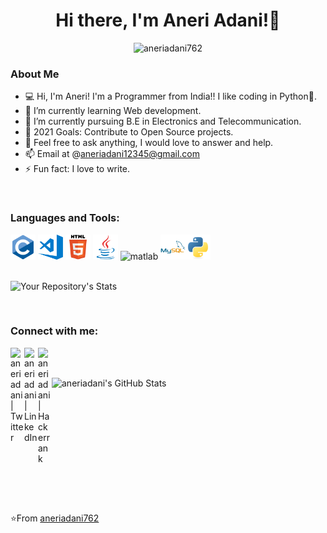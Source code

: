 <h1 align="center"> Hi there, I'm Aneri Adani!👋</h1>

<p align="center"> <img src= "https://komarev.com/ghpvc/?username=aneriadani762&color=green" alt="aneriadani762"/> </p>

### About Me

- 💻 Hi, I'm Aneri! I'm a Programmer from India!! I like coding in Python🐍.
- 🌱 I’m currently learning Web development. 
- 💼 I’m currently pursuing B.E in Electronics and Telecommunication.
- 🥅 2021 Goals: Contribute to Open Source projects.
- 💬 Feel free to ask anything, I would love to answer and help. 
- 📫 Email at @aneriadani12345@gmail.com
- ⚡ Fun fact: I love to write.

<br />

### Languages and Tools:

<p align="left"><img src="https://raw.githubusercontent.com/devicons/devicon/master/icons/c/c-original.svg" alt="C" width="40" height="40"/> <img src="https://raw.githubusercontent.com/github/explore/80688e429a7d4ef2fca1e82350fe8e3517d3494d/topics/visual-studio-code/visual-studio-code.png" alt="vs code" width="40" height="40"/> <img src="https://raw.githubusercontent.com/devicons/devicon/master/icons/html5/html5-original-wordmark.svg" alt="html5" width="40" height="40"/> <img src="https://raw.githubusercontent.com/devicons/devicon/master/icons/java/java-original.svg" alt="java" width="40" height="40"/> <img src="https://www.google.com/imgres?imgurl=https%3A%2F%2Fseekvectorlogo.net%2Fwp-content%2Fuploads%2F2020%2F03%2Fmathworks-vector-logo.png&imgrefurl=https%3A%2F%2Fseekvectorlogo.net%2Fmathworks-vector-logo-svg%2F&tbnid=f4dK6udwdzWkKM&vet=12ahUKEwjoje6WjvfwAhUYCXIKHVrUAsAQMygBegUIARCyAQ..i&docid=QPdwHaMISd_bPM&w=900&h=500&q=mathworks%20matlab%20svg%20logo&ved=2ahUKEwjoje6WjvfwAhUYCXIKHVrUAsAQMygBegUIARCyAQ" alt="matlab" width="40" height="40"/> <img src="https://raw.githubusercontent.com/devicons/devicon/master/icons/mysql/mysql-original-wordmark.svg" alt="mysql" width="40" height="40"/><img src="https://raw.githubusercontent.com/devicons/devicon/master/icons/python/python-original.svg" alt="python" width="40" height="40"/>

<br>
<br>

![Your Repository's Stats](https://github-readme-stats.vercel.app/api/top-langs/?username=aneriadani762&theme=blue-green)

<br>

### Connect with me:

[<img align="left" alt="aneriadani | Twitter" width="22px" src="https://cdn.jsdelivr.net/npm/simple-icons@v3/icons/twitter.svg" />][twitter]
[<img align="left" alt="aneriadani | LinkedIn" width="22px" src="https://cdn.jsdelivr.net/npm/simple-icons@v3/icons/linkedin.svg" />][linkedin]
[<img align="left" alt="aneriadani | Hackerrank" width="22px" src="https://cdn.jsdelivr.net/npm/simple-icons@v3/icons/hackerrank.svg" />][Hackerrank]

<br /><br />

<img align="left" alt="aneriadani's GitHub Stats" src="https://github-readme-stats.vercel.app/api?username=aneriadani762&show_icons=true&hide_border=true" /></p>

<br />
<br />

[twitter]: https://twitter.com/aneriadani
[linkedin]: www.linkedin.com/in/aneri-adani
[hackerrank]: https://www.hackerrank.com/aneriadani

<br /><br /><br /><br />
<br /><br /><br /><br /><br />


⭐️From [aneriadani762](https://github.com/aneriadani762)
